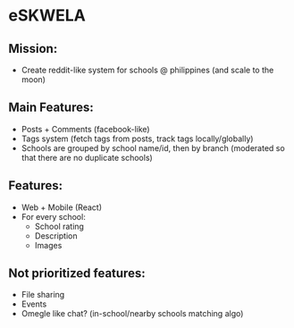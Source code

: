 # eSKWELA

## Mission:
* Create reddit-like system for schools @ philippines (and scale to the moon)

## Main Features:
  * Posts + Comments (facebook-like)
  * Tags system (fetch tags from posts, track tags locally/globally)
  * Schools are grouped by school name/id, then by branch (moderated so
    that there are no duplicate schools)

## Features:
* Web + Mobile (React)
* For every school:
  * School rating
  * Description
  * Images

## Not prioritized features: 
  * File sharing
  * Events
  * Omegle like chat? (in-school/nearby schools matching algo)